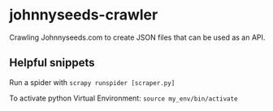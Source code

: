 # johnnyseeds-crawler
Crawling Johnnyseeds.com to create JSON files that can be used as an API.

## Helpful snippets
Run a spider with `scrapy runspider [scraper.py]`

To activate python Virtual Environment: `source my_env/bin/activate`
